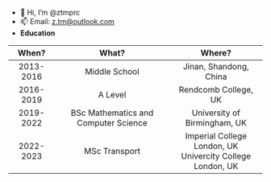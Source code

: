 - 👋 Hi, I’m @ztmprc
- 📫 Email: z.tm@outlook.com
- **Education**

| When?      | What? | Where?   |
| :---:        |    :----:   |          :---: |
| 2013-2016      | Middle School      | Jinan, Shandong, China  |
| 2016-2019   | A Level        | Rendcomb College, UK      |
| 2019-2022   | BSc Mathematics and Computer Science        | University of Birmingham, UK      |
| 2022-2023   | MSc Transport        | Imperial College London, UK <br> Univercity College London, UK     |

<!---
ztmprc/ztmprc is a ✨ special ✨ repository because its `README.md` (this file) appears on your GitHub profile.
You can click the Preview link to take a look at your changes.
--->
